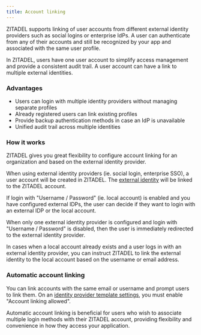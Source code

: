 ```yaml
---
title: Account linking
---
```


ZITADEL supports linking of user accounts from different external identity providers such as social logins or enterprise IdPs.
A user can authenticate from any of their accounts and still be recognized by your app and associated with the same user profile.

In ZITADEL, users have one user account to simplify access management and provide a consistent audit trail.
A user account can have a link to multiple external identities.

### Advantages

- Users can login with multiple identity providers without managing separate profiles
- Already registered users can link existing profiles
- Provide backup authentication methods in case an IdP is unavailable
- Unified audit trail across multiple identities

### How it works

ZITADEL gives you great flexibility to configure account linking for an organization and based on the external identity provider.

When using external identity providers (ie. social login, enterprise SSO), a user account will be created in ZITADEL.
The [external identity](../structure/users#federated-users) will be linked to the ZITADEL account.

If login with "Username / Password" (ie. local account) is enabled and you have configured external IDPs, the user can decide if they want to login with an external IDP or the local account.

When only one external identity provider is configured and login with "Username / Password" is disabled, then the user is immediately redirected to the external identity provider.

In cases when a local account already exists and a user logs in with an external identity provider, you can instruct ZITADEL to link the external identity to the local account based on the username or email address.

### Automatic account linking

You can link accounts with the same email or username and prompt users to link them.
On an [identity provider template settings](/docs/guides/integrate/identity-providers/introduction#key-settings-on-the-templates), you must enable "Account linking allowed".

Automatic account linking is beneficial for users who wish to associate multiple login methods with their ZITADEL account, providing flexibility and convenience in how they access your application.
